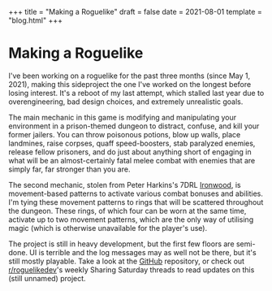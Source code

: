 +++
title = "Making a Roguelike"
draft = false
date = 2021-08-01
template = "blog.html"
+++

# Making a Roguelike

I've been working on a roguelike for the past three months (since May 1,
2021), making this sideproject the one I've worked on the longest before
losing interest. It's a reboot of my last attempt, which stalled last year
due to overengineering, bad design choices, and extremely unrealistic
goals.

The main mechanic in this game is modifying and manipulating your
environment in a prison-themed dungeon to distract, confuse, and kill your
former jailers. You can throw poisonous potions, blow up walls, place
landmines, raise corpses, quaff speed-boosters, stab paralyzed enemies,
release fellow prisoners, and do just about anything short of engaging in
what will be an almost-certainly fatal melee combat with enemies that are
simply far, far stronger than you are.

The second mechanic, stolen from Peter Harkins's 7DRL
[Ironwood](https://push.cx/2014/ironwood-a-roguelike-game-in-7-days), is
movement-based patterns to activate various combat bonuses and abilities.
I'm tying these movement patterns to rings that will be scattered throughout
the dungeon. These rings, of which four can be worn at the same time,
activate up to two movement patterns, which are the only way of utilising
magic (which is otherwise unavailable for the player's use).

The project is still in heavy development, but the first few floors are
semi-done. UI is terrible and the log messages may as well not be there,
but it's still mostly playable. Take a look at the
[GitHub](https://github.com/kiedtl/roguelike) repository, or check out
[r/roguelikedev](https://old.reddit.com/r/roguelikedev)'s weekly Sharing
Saturday threads to read updates on this (still unnamed) project.
